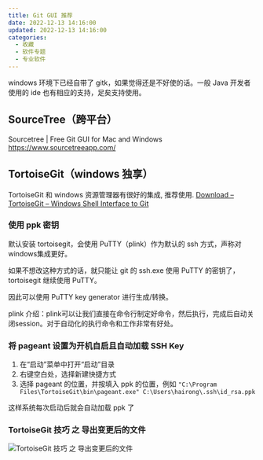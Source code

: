 ```yaml
---
title: Git GUI 推荐
date: 2022-12-13 14:16:00
updated: 2022-12-13 14:16:00
categories:
  - 收藏
  - 软件专题
  - 专业软件
---
```


windows 环境下已经自带了 gitk，如果觉得还是不好使的话。一般 Java 开发者使用的 ide 也有相应的支持，足矣支持使用。

## SourceTree（跨平台）

Sourcetree | Free Git GUI for Mac and Windows
<https://www.sourcetreeapp.com/>

## TortoiseGit（windows 独享）

TortoiseGit 和 windows 资源管理器有很好的集成, 推荐使用.
[Download – TortoiseGit – Windows Shell Interface to Git](https://tortoisegit.org/download/)

### 使用 ppk 密钥

默认安装 tortoisegit，会使用 PuTTY（plink）作为默认的 ssh 方式，声称对windows集成更好。

如果不想改这种方式的话，就只能让 git 的 ssh.exe 使用 PuTTY 的密钥了，tortoisegit 继续使用 PuTTY。

因此可以使用 PuTTY key generator 进行生成/转换。

plink 介绍：plink可以让我们直接在命令行制定好命令，然后执行，完成后自动关闭session。对于自动化的执行命令和工作非常有好处。

### 将 pageant 设置为开机自启且自动加载 SSH Key

1. 在“启动”菜单中打开“启动”目录
2. 右键空白处，选择新建快捷方式
3. 选择 pageant 的位置，并按填入 ppk 的位置，例如 `"C:\Program Files\TortoiseGit\bin\pageant.exe" C:\Users\hairong\.ssh\id_rsa.ppk`

这样系统每次启动后就会自动加载 ppk 了

### TortoiseGit 技巧 之 导出变更后的文件

![TortoiseGit 技巧 之 导出变更后的文件](https://upload-images.jianshu.io/upload_images/1662509-4bf5ccfaf3cb4115.gif?imageMogr2/auto-orient/strip)
